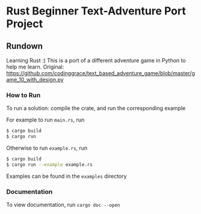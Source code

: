 # Rust Beginner Text-Adventure Port Project

## Rundown

Learning Rust :) This is a port of a different adventure game in Python to help me learn.
Original: https://github.com/codinggrace/text_based_adventure_game/blob/master/game_10_with_design.py

### How to Run

To run a solution: compile the crate, and run the corresponding example

For example to run `main.rs`, run
```bash
$ cargo build
$ cargo run
```
Otherwise to run `example.rs`, run
```bash
$ cargo build
$ cargo run --example example.rs
```

Examples can be found in the `examples` directory

### Documentation

To view documentation, run `cargo doc --open`
